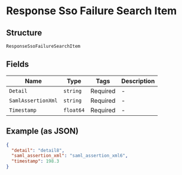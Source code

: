 
# Response Sso Failure Search Item

## Structure

`ResponseSsoFailureSearchItem`

## Fields

| Name | Type | Tags | Description |
|  --- | --- | --- | --- |
| `Detail` | `string` | Required | - |
| `SamlAssertionXml` | `string` | Required | - |
| `Timestamp` | `float64` | Required | - |

## Example (as JSON)

```json
{
  "detail": "detail8",
  "saml_assertion_xml": "saml_assertion_xml6",
  "timestamp": 198.3
}
```

